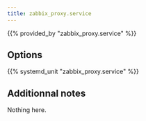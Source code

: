 ```yaml
---
title: zabbix_proxy.service
---
```


{{% provided_by "zabbix_proxy.service" %}}

## Options

{{% systemd_unit "zabbix_proxy.service" %}}

## Additionnal notes

Nothing here.